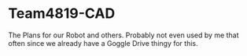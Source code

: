 # Team4819-CAD
The Plans for our Robot and others. Probably not even used by me that often since we already have a Goggle Drive thingy for this. 
